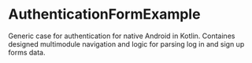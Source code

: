 # AuthenticationFormExample
Generic case for authentication for native Android in Kotlin. Containes designed multimodule navigation and logic for parsing log in and sign up forms data.
